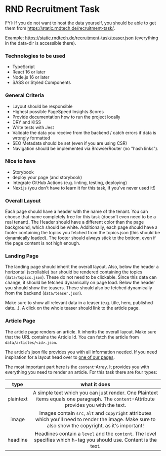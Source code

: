 # RND Recruitment Task

FYI: If you do not want to host the data yourself, you should be able to get them from https://static.rndtech.de/recruitment-task/.

Example: https://static.rndtech.de/recruitment-task/teaser.json (everything in the data-dir is accessible there).

### Technologies to be used
- TypeScript
- React 16 or later
- Node.js 16 or later
- SASS or Styled Components


### General Criteria
- Layout should be responsible
- Highest possible PageSpeed Insights Scores
- Provide documentation how to run the project locally
- DRY and KISS
- Write tests with Jest
- Validate the data you receive from the backend / catch errors if data is wrongly formatted
- SEO Metadata should be set (even if you are using CSR)
- Navigation should be implemented via BrowserRouter (no "hash links").

### Nice to have
- Storybook
- deploy your page (and storybook)
- Integrate GitHub Actions (e.g. linting, testing, deploying)
- Next.js (you don't have to learn it for this task, if you've never used it!)


### Overall Layout

Each page should have a header with the name of the tenant. You can choose that name completely free for this task (doesn't even need to be a real tenant).
The Header should have a different color than the page background, which should be white.
Additionally, each page should have a footer containing the topics you fetched from the topics.json (this should be dynamically loaded).
The footer should always stick to the bottom, even if the page content is not high enough.

### Landing Page

The landing page should inherit the overall layout. Also, below the header a horizontal (scrollable) bar should be rendered containing the topics (`data/topics.json`). 
These do not need to be clickable. Since this data can change, it should be fetched dynamically on page load.
Below the header you should show the teasers. These should also be fetched dynamically from the backend (`data/teaser.json`).

Make sure to show all relevant data in a teaser (e.g. title, hero, published date...).
A click on the whole teaser should link to the article page.

### Article Page

The article page renders an article. It inherits the overall layout.
Make sure that the URL contains the Article Id. You can fetch the article from `data/articles/<id>.json`.

The article's json file provides you with all information needed. If you need inspiration for a layout head over to [one of our pages](https://www.rnd.de/politik/tv-triell-baerbock-laschet-und-scholz-zu-klima-steuer-corona-und-moegliche-koalitionen-BXBPJNRAZYLGC3JLQO4YKM46RY.html).

The most important part here is the `content`-Array. It provides you with everything you need to render an article.
For this task there are four types:

|type|what it does|
|:-----:|:------:|
|plaintext|A simple text which you can just render. One Plaintext items equals one paragraph. The `content`-Attribute provides you with the text.|
|image|Images contain `src`, `alt` and `copyright` attributes which you'll need to render the image. Make sure to also show the copyright, as it's important!|
|headline|Headlines contain a `level` and the `content`. The level specifies which h-tag you should use. Content is the text.|
